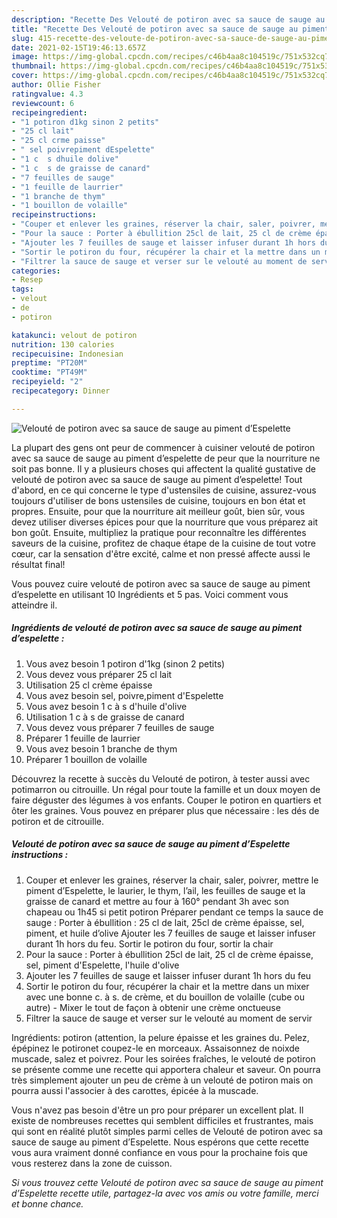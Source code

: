 ```yaml
---
description: "Recette Des Velouté de potiron avec sa sauce de sauge au piment d’Espelette"
title: "Recette Des Velouté de potiron avec sa sauce de sauge au piment d’Espelette"
slug: 415-recette-des-veloute-de-potiron-avec-sa-sauce-de-sauge-au-piment-despelette
date: 2021-02-15T19:46:13.657Z
image: https://img-global.cpcdn.com/recipes/c46b4aa8c104519c/751x532cq70/veloute-de-potiron-avec-sa-sauce-de-sauge-au-piment-despelette-photo-principale-de-la-recette.jpg
thumbnail: https://img-global.cpcdn.com/recipes/c46b4aa8c104519c/751x532cq70/veloute-de-potiron-avec-sa-sauce-de-sauge-au-piment-despelette-photo-principale-de-la-recette.jpg
cover: https://img-global.cpcdn.com/recipes/c46b4aa8c104519c/751x532cq70/veloute-de-potiron-avec-sa-sauce-de-sauge-au-piment-despelette-photo-principale-de-la-recette.jpg
author: Ollie Fisher
ratingvalue: 4.3
reviewcount: 6
recipeingredient:
- "1 potiron d1kg sinon 2 petits"
- "25 cl lait"
- "25 cl crme paisse"
- " sel poivrepiment dEspelette"
- "1 c  s dhuile dolive"
- "1 c  s de graisse de canard"
- "7 feuilles de sauge"
- "1 feuille de laurrier"
- "1 branche de thym"
- "1 bouillon de volaille"
recipeinstructions:
- "Couper et enlever les graines, réserver la chair, saler, poivrer, mettre le piment d’Espelette, le laurier, le thym, l’ail, les feuilles de sauge et la graisse de canard et mettre au four à 160° pendant 3h avec son chapeau ou 1h45 si petit potiron Préparer pendant ce temps la sauce de sauge : Porter à ébullition : 25 cl de lait, 25cl de crème épaisse, sel, piment, et huile d’olive Ajouter les 7 feuilles de sauge et laisser infuser durant 1h hors du feu. Sortir le potiron du four, sortir la chair"
- "Pour la sauce : Porter à ébullition 25cl de lait, 25 cl de crème épaisse, sel, piment d&#39;Espelette, l&#39;huile d&#39;olive"
- "Ajouter les 7 feuilles de sauge et laisser infuser durant 1h hors du feu"
- "Sortir le potiron du four, récupérer la chair et la mettre dans un mixer avec une bonne c. à s. de crème, et du bouillon de volaille (cube ou autre) Mixer le tout de façon à obtenir une crème onctueuse"
- "Filtrer la sauce de sauge et verser sur le velouté au moment de servir"
categories:
- Resep
tags:
- velout
- de
- potiron

katakunci: velout de potiron 
nutrition: 130 calories
recipecuisine: Indonesian
preptime: "PT20M"
cooktime: "PT49M"
recipeyield: "2"
recipecategory: Dinner

---
```



![Velouté de potiron avec sa sauce de sauge au piment d’Espelette](https://img-global.cpcdn.com/recipes/c46b4aa8c104519c/751x532cq70/veloute-de-potiron-avec-sa-sauce-de-sauge-au-piment-despelette-photo-principale-de-la-recette.jpg)

La plupart des gens ont peur de commencer à cuisiner velouté de potiron avec sa sauce de sauge au piment d’espelette de peur que la nourriture ne soit pas bonne. Il y a plusieurs choses qui affectent la qualité gustative de velouté de potiron avec sa sauce de sauge au piment d’espelette! Tout d'abord, en ce qui concerne le type d'ustensiles de cuisine, assurez-vous toujours d'utiliser de bons ustensiles de cuisine, toujours en bon état et propres. Ensuite, pour que la nourriture ait meilleur goût, bien sûr, vous devez utiliser diverses épices pour que la nourriture que vous préparez ait bon goût. Ensuite, multipliez la pratique pour reconnaître les différentes saveurs de la cuisine, profitez de chaque étape de la cuisine de tout votre cœur, car la sensation d'être excité, calme et non pressé affecte aussi le résultat final!

<!--inarticleads1-->

Vous pouvez cuire velouté de potiron avec sa sauce de sauge au piment d’espelette en utilisant 10 Ingrédients et 5 pas. Voici comment vous atteindre il.

##### Ingrédients de velouté de potiron avec sa sauce de sauge au piment d’espelette :

1. Vous avez besoin 1 potiron d&#39;1kg (sinon 2 petits)
1. Vous devez vous préparer 25 cl lait
1. Utilisation 25 cl crème épaisse
1. Vous avez besoin  sel, poivre,piment d&#39;Espelette
1. Vous avez besoin 1 c à s d&#39;huile d&#39;olive
1. Utilisation 1 c à s de graisse de canard
1. Vous devez vous préparer 7 feuilles de sauge
1. Préparer 1 feuille de laurrier
1. Vous avez besoin 1 branche de thym
1. Préparer 1 bouillon de volaille


Découvrez la recette à succès du Velouté de potiron, à tester aussi avec potimarron ou citrouille. Un régal pour toute la famille et un doux moyen de faire déguster des légumes à vos enfants. Couper le potiron en quartiers et ôter les graines. Vous pouvez en préparer plus que nécessaire : les dés de potiron et de citrouille. 

<!--inarticleads2-->

##### Velouté de potiron avec sa sauce de sauge au piment d’Espelette instructions :

1. Couper et enlever les graines, réserver la chair, saler, poivrer, mettre le piment d’Espelette, le laurier, le thym, l’ail, les feuilles de sauge et la graisse de canard et mettre au four à 160° pendant 3h avec son chapeau ou 1h45 si petit potiron Préparer pendant ce temps la sauce de sauge : Porter à ébullition : 25 cl de lait, 25cl de crème épaisse, sel, piment, et huile d’olive Ajouter les 7 feuilles de sauge et laisser infuser durant 1h hors du feu. Sortir le potiron du four, sortir la chair
1. Pour la sauce : Porter à ébullition 25cl de lait, 25 cl de crème épaisse, sel, piment d&#39;Espelette, l&#39;huile d&#39;olive
1. Ajouter les 7 feuilles de sauge et laisser infuser durant 1h hors du feu
1. Sortir le potiron du four, récupérer la chair et la mettre dans un mixer avec une bonne c. à s. de crème, et du bouillon de volaille (cube ou autre) - Mixer le tout de façon à obtenir une crème onctueuse
1. Filtrer la sauce de sauge et verser sur le velouté au moment de servir


Ingrédients: potiron (attention, la pelure épaisse et les graines du. Pelez, épépinez le potironet coupez-le en morceaux. Assaisonnez de noixde muscade, salez et poivrez. Pour les soirées fraîches, le velouté de potiron se présente comme une recette qui apportera chaleur et saveur. On pourra très simplement ajouter un peu de crème à un velouté de potiron mais on pourra aussi l&#39;associer à des carottes, épicée à la muscade. 

<!--inarticleads1-->

<p>
Vous n'avez pas besoin d'être un pro pour préparer un excellent plat. Il existe de nombreuses recettes qui semblent difficiles et frustrantes, mais qui sont en réalité plutôt simples parmi celles de Velouté de potiron avec sa sauce de sauge au piment d’Espelette. Nous espérons que cette recette vous aura vraiment donné confiance en vous pour la prochaine fois que vous resterez dans la zone de cuisson.
</p>

<p>
<i>Si vous trouvez cette Velouté de potiron avec sa sauce de sauge au piment d’Espelette recette utile, partagez-la avec vos amis ou votre famille, merci et bonne chance.</i>
</p>
